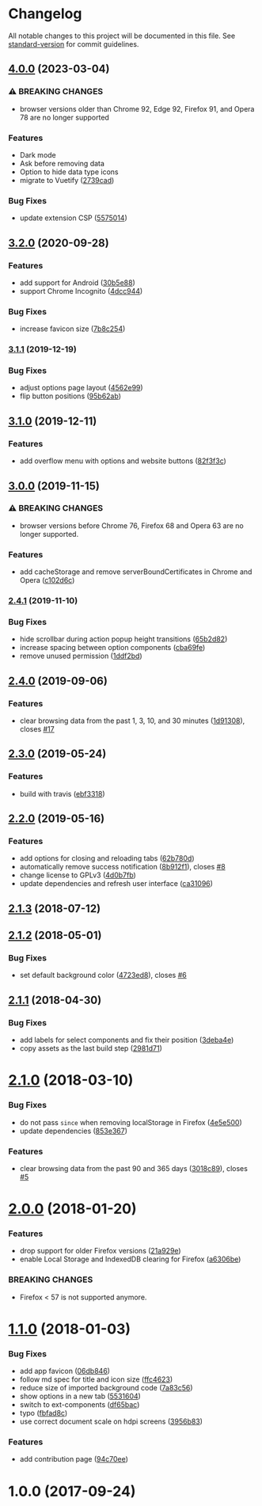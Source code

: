 # Changelog

All notable changes to this project will be documented in this file. See [standard-version](https://github.com/conventional-changelog/standard-version) for commit guidelines.

## [4.0.0](https://github.com/dessant/clear-browsing-data/compare/v3.2.0...v4.0.0) (2023-03-04)


### ⚠ BREAKING CHANGES

* browser versions older than Chrome 92, Edge 92,
Firefox 91, and Opera 78 are no longer supported

### Features

* Dark mode
* Ask before removing data
* Option to hide data type icons
* migrate to Vuetify ([2739cad](https://github.com/dessant/clear-browsing-data/commit/2739cad852328ea7635757612e25e0cf477ef778))


### Bug Fixes

* update extension CSP ([5575014](https://github.com/dessant/clear-browsing-data/commit/557501492e0366c954ae2728a94b2c9a7728dd4b))

## [3.2.0](https://github.com/dessant/clear-browsing-data/compare/v3.1.1...v3.2.0) (2020-09-28)


### Features

* add support for Android ([30b5e88](https://github.com/dessant/clear-browsing-data/commit/30b5e8802b90661386e1e7782df20e0c993736e0))
* support Chrome Incognito ([4dcc944](https://github.com/dessant/clear-browsing-data/commit/4dcc944241765acadb0bd43caac80bc99e577f33))


### Bug Fixes

* increase favicon size ([7b8c254](https://github.com/dessant/clear-browsing-data/commit/7b8c254f4da0b3e9fa90bbb1b6ffc8cc91a3c2aa))

### [3.1.1](https://github.com/dessant/clear-browsing-data/compare/v3.1.0...v3.1.1) (2019-12-19)


### Bug Fixes

* adjust options page layout ([4562e99](https://github.com/dessant/clear-browsing-data/commit/4562e997c8196030a844f3f742ce4a34b484693f))
* flip button positions ([95b62ab](https://github.com/dessant/clear-browsing-data/commit/95b62ab26973eaf93acc392044a2bf884a63b53f))

## [3.1.0](https://github.com/dessant/clear-browsing-data/compare/v3.0.0...v3.1.0) (2019-12-11)


### Features

* add overflow menu with options and website buttons ([82f3f3c](https://github.com/dessant/clear-browsing-data/commit/82f3f3ca4ac66292644a6e027798b6c503234863))

## [3.0.0](https://github.com/dessant/clear-browsing-data/compare/v2.4.1...v3.0.0) (2019-11-15)


### ⚠ BREAKING CHANGES

* browser versions before Chrome 76, Firefox 68 and Opera 63
are no longer supported.

### Features

* add cacheStorage and remove serverBoundCertificates in Chrome and Opera ([c102d6c](https://github.com/dessant/clear-browsing-data/commit/c102d6cabf684fa9d7526a1616dcfe74721739f3))

### [2.4.1](https://github.com/dessant/clear-browsing-data/compare/v2.4.0...v2.4.1) (2019-11-10)


### Bug Fixes

* hide scrollbar during action popup height transitions ([65b2d82](https://github.com/dessant/clear-browsing-data/commit/65b2d828f06ac2811907b33b76d458fcba95318f))
* increase spacing between option components ([cba69fe](https://github.com/dessant/clear-browsing-data/commit/cba69fe14f8cb68740d8819aa3a235de5bc87551))
* remove unused permission ([1ddf2bd](https://github.com/dessant/clear-browsing-data/commit/1ddf2bdc7e81906dfebea3b5ae244aeb730d4e31))

## [2.4.0](https://github.com/dessant/clear-browsing-data/compare/v2.3.0...v2.4.0) (2019-09-06)


### Features

* clear browsing data from the past 1, 3, 10, and 30 minutes ([1d91308](https://github.com/dessant/clear-browsing-data/commit/1d91308)), closes [#17](https://github.com/dessant/clear-browsing-data/issues/17)

## [2.3.0](https://github.com/dessant/clear-browsing-data/compare/v2.2.0...v2.3.0) (2019-05-24)


### Features

* build with travis ([ebf3318](https://github.com/dessant/clear-browsing-data/commit/ebf3318))



## [2.2.0](https://github.com/dessant/clear-browsing-data/compare/v2.1.3...v2.2.0) (2019-05-16)


### Features

* add options for closing and reloading tabs ([62b780d](https://github.com/dessant/clear-browsing-data/commit/62b780d))
* automatically remove success notification ([8b912f1](https://github.com/dessant/clear-browsing-data/commit/8b912f1)), closes [#8](https://github.com/dessant/clear-browsing-data/issues/8)
* change license to GPLv3 ([4d0b7fb](https://github.com/dessant/clear-browsing-data/commit/4d0b7fb))
* update dependencies and refresh user interface ([ca31096](https://github.com/dessant/clear-browsing-data/commit/ca31096))



<a name="2.1.3"></a>
## [2.1.3](https://github.com/dessant/clear-browsing-data/compare/v2.1.2...v2.1.3) (2018-07-12)



<a name="2.1.2"></a>
## [2.1.2](https://github.com/dessant/clear-browsing-data/compare/v2.1.1...v2.1.2) (2018-05-01)


### Bug Fixes

* set default background color ([4723ed8](https://github.com/dessant/clear-browsing-data/commit/4723ed8)), closes [#6](https://github.com/dessant/clear-browsing-data/issues/6)



<a name="2.1.1"></a>
## [2.1.1](https://github.com/dessant/clear-browsing-data/compare/v2.1.0...v2.1.1) (2018-04-30)


### Bug Fixes

* add labels for select components and fix their position ([3deba4e](https://github.com/dessant/clear-browsing-data/commit/3deba4e))
* copy assets as the last build step ([2981d71](https://github.com/dessant/clear-browsing-data/commit/2981d71))



<a name="2.1.0"></a>
# [2.1.0](https://github.com/dessant/clear-browsing-data/compare/v2.0.0...v2.1.0) (2018-03-10)


### Bug Fixes

* do not pass `since` when removing localStorage in Firefox ([4e5e500](https://github.com/dessant/clear-browsing-data/commit/4e5e500))
* update dependencies ([853e367](https://github.com/dessant/clear-browsing-data/commit/853e367))


### Features

* clear browsing data from the past 90 and 365 days ([3018c89](https://github.com/dessant/clear-browsing-data/commit/3018c89)), closes [#5](https://github.com/dessant/clear-browsing-data/issues/5)



<a name="2.0.0"></a>
# [2.0.0](https://github.com/dessant/clear-browsing-data/compare/v1.1.0...v2.0.0) (2018-01-20)


### Features

* drop support for older Firefox versions ([21a929e](https://github.com/dessant/clear-browsing-data/commit/21a929e))
* enable Local Storage and IndexedDB clearing for Firefox ([a6306be](https://github.com/dessant/clear-browsing-data/commit/a6306be))


### BREAKING CHANGES

* Firefox < 57 is not supported anymore.



<a name="1.1.0"></a>
# [1.1.0](https://github.com/dessant/clear-browsing-data/compare/v1.0.0...v1.1.0) (2018-01-03)


### Bug Fixes

* add app favicon ([06db846](https://github.com/dessant/clear-browsing-data/commit/06db846))
* follow md spec for title and icon size ([ffc4623](https://github.com/dessant/clear-browsing-data/commit/ffc4623))
* reduce size of imported background code ([7a83c56](https://github.com/dessant/clear-browsing-data/commit/7a83c56))
* show options in a new tab ([5531604](https://github.com/dessant/clear-browsing-data/commit/5531604))
* switch to ext-components ([df65bac](https://github.com/dessant/clear-browsing-data/commit/df65bac))
* typo ([fbfad8c](https://github.com/dessant/clear-browsing-data/commit/fbfad8c))
* use correct document scale on hdpi screens ([3956b83](https://github.com/dessant/clear-browsing-data/commit/3956b83))


### Features

* add contribution page ([94c70ee](https://github.com/dessant/clear-browsing-data/commit/94c70ee))



<a name="1.0.0"></a>
# 1.0.0 (2017-09-24)
